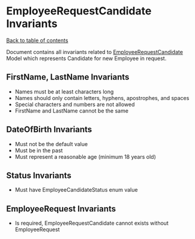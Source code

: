 # EmployeeRequestCandidate Invariants 

[Back to table of contents](_table-of-contents.md)

Document contains all invariants related to [EmployeeRequestCandidate](/CarFactory.Employees.Domain/Models/EmployeeRequestCandidate.cs) Model which represents Candidate for new Employee in request.

## FirstName, LastName Invariants

- Names must be at least characters long
- Names should only contain letters, hyphens, apostrophes, and spaces
- Special characters and numbers are not allowed
- FirstName and LastName cannot be the same

## DateOfBirth Invariants

- Must not be the default value
- Must be in the past
- Must represent a reasonable age (minimum 18 years old)

## Status Invariants

- Must have EmployeeCandidateStatus enum value

## EmployeeRequest Invariants

- Is required, EmployeeRequestCandidate cannot exists without EmployeeRequest
